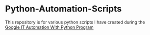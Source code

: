# Python-Automation-Scripts
This repository is for various python scripts I have created during the [Google IT Automation With Python Program](https://www.coursera.org/professional-certificates/google-it-automation)
